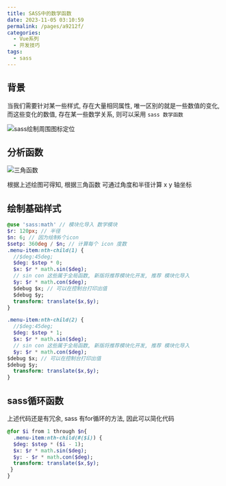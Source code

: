 ```yaml
---
title: SASS中的数学函数
date: 2023-11-05 03:10:59
permalink: /pages/a9212f/
categories:
  - Vue系列
  - 开发技巧
tags:
  - sass
---
```


## 背景

当我们需要针对某一些样式, 存在大量相同属性, 唯一区别的就是一些数值的变化, 而这些变化的数值, 存在某一些数学关系, 则可以采用 `sass 数学函数`

![sass绘制周围图标定位](https://jsd.cdn.zzko.cn/gh/iFangdays/picGoCDN/utuai/20231105031440.png)

## 分析函数

![三角函数](https://jsd.cdn.zzko.cn/gh/iFangdays/picGoCDN/utuai/20231105033002.png)

根据上述绘图可得知, 根据三角函数 可通过角度和半径计算 x y 轴坐标

## 绘制基础样式

```sass
@use 'sass:math' // 模块化导入 数学模块
$r: 120px; // 半径
$n: 6; // 因为绘制6个icon 
$setp: 360deg / $n; // 计算每个 icon 度数
.menu-item:nth-child(1) {
  //$deg:45deg;
  $deg: $step * 0;
  $x: $r * math.sin($deg); 
  // sin con 这些属于全局函数, 新版将推荐模块化开发, 推荐 模块化导入
  $y: $r * math.con($deg);
  $debug $x; // 可以在控制台打印出值
  $debug $y;
  transform: translate($x,$y);
}

.menu-item:nth-child(2) {
  //$deg:45deg;
  $deg: $step * 1;
  $x: $r * math.sin($deg);
  // sin con 这些属于全局函数, 新版将推荐模块化开发, 推荐 模块化导入
  $y: $r * math.con($deg);
$debug $x; // 可以在控制台打印出值
$debug $y;
  transform: translate($x,$y);
}

```

## sass循环函数

上述代码还是有冗余, sass 有for循环的方法, 因此可以简化代码

```sass
@for $i from 1 through $n{
  .menu-item:nth-child(#($i)) {
  $deg: $step * ($i - 1);
  $x: $r * math.sin($deg);
  $y: - $r * math.con($deg);
  transform: translate($x,$y);
 }
}
```
